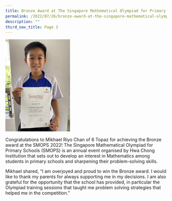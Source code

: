 ```yaml
---
title: Bronze Award at The Singapore Mathematical Olympiad for Primary Schools (SMOPS)
permalink: /2022/07/26/bronze-award-at-the-singapore-mathematical-olympiad-for-primary-schools-smops/
description: ""
third_nav_title: Page 3
---
```

<img style="width: 40%;" src="/images/brz.jpg" />
<p>Congratulations to Mikhael Riyo Chan of 6 Topaz for achieving the Bronze award at the SMOPS 2022! The Singapore Mathematical Olympiad for Primary Schools (SMOPS) is an annual event organised by Hwa Chong Institution that sets out to develop an interest in Mathematics among students in primary schools and sharpening their problem-solving skills.</p>
<p>Mikhael shared, &ldquo;I am overjoyed and proud to win the Bronze award. I would like to thank my parents for always supporting me in my decisions. I am also grateful for the opportunity that the school has provided, in particular the Olympiad training sessions that taught me problem solving strategies that helped me in the competition.&rdquo;</p>